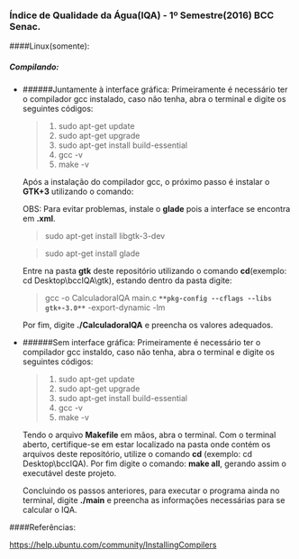 ### Índice de Qualidade da Água(IQA) - 1º Semestre(2016) BCC Senac.
####Linux(somente):

##### Compilando:

- ######Juntamente à interface gráfica:
  Primeiramente é necessário ter o compilador gcc instalado, caso não tenha, abra o terminal e digite os seguintes códigos:
  
  >  1.  sudo apt-get update 
  >  2.  sudo apt-get upgrade
  >  3.  sudo apt-get install build-essential
  >  4.  gcc -v
  >  5.  make -v

  Após a instalação do compilador gcc, o próximo passo é instalar o **GTK+3** utilizando o comando:
 
  OBS: Para evitar problemas, instale o **glade** pois a interface se encontra em **.xml**.
  > sudo apt-get install libgtk-3-dev
 
  > sudo apt-get install glade
  
  Entre na pasta **gtk** deste repositório utilizando o comando **cd**(exemplo: cd Desktop\bccIQA\gtk), estando dentro da pasta digite: 
  > gcc -o CalculadoraIQA main.c **`**pkg-config --cflags --libs gtk+-3.0**`** -export-dynamic -lm
  
  Por fim, digite **./CalculadoraIQA** e preencha os valores adequados.

- ######Sem interface gráfica:
  Primeiramente é necessário ter o compilador gcc instaldo, caso não tenha, abra o terminal e digite os seguintes códigos:
  >  1.  sudo apt-get update 
  >  2.  sudo apt-get upgrade
  >  3.  sudo apt-get install build-essential
  >  4.  gcc -v
  >  5.  make -v

  Tendo o arquivo **Makefile** em mãos, abra o terminal. Com o terminal aberto, certifique-se em estar localizado na pasta onde contém os arquivos deste repositório, utilize o comando **cd** (exemplo: cd Desktop\bccIQA). Por fim digite o comando: **make all**, gerando assim o executável deste projeto.

  Concluindo os passos anteriores, para executar o programa ainda no terminal, digite **./main** e preencha as informações necessárias para se calcular o IQA.
  
 ####Referências:
  
 https://help.ubuntu.com/community/InstallingCompilers

